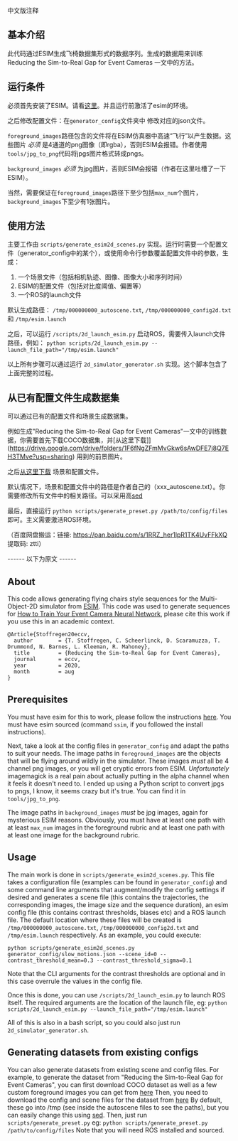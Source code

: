 中文版注释

## 基本介绍

此代码通过ESIM生成飞椅数据集形式的数据序列。生成的数据用来训练 Reducing the Sim-to-Real Gap for Event Cameras 一文中的方法。

## 运行条件

必须首先安装了ESIM。请看[这里](https://github.com/uzh-rpg/rpg_esim/wiki/Installation)。并且运行前激活了esim的环境。

之后修改配置文件：在`generator_config`文件夹中 修改对应的json文件。

`foreground_images`路径包含的文件将在ESIM仿真器中高速“飞行”以产生数据。这些图片 _必须_ 是4通道的png图像（即rgba），否则ESIM会报错。作者使用`tools/jpg_to_png`代码将jpgs图片格式转成pngs。

`background_images` _必须_ 为jpg图片，否则ESIM会报错（作者在这里吐槽了一下ESIM）。

当然，需要保证在`foreground_images`路径下至少包括`max_num`个图片，`background_images`下至少有1张图片。


## 使用方法

主要工作由 `scripts/generate_esim2d_scenes.py` 实现。运行时需要一个配置文件（generator_config中的某个），或使用命令行参数覆盖配置文件中的参数，生成：
  1. 一个场景文件（包括相机轨迹、图像、图像大小和序列时间）
  2. ESIM的配置文件（包括对比度阈值、偏置等）
  3. 一个ROS的launch文件

默认生成路径： `/tmp/000000000_autoscene.txt`, `/tmp/000000000_config2d.txt` 和 `/tmp/esim.launch` 

之后，可以运行 `/scripts/2d_launch_esim.py` 启动ROS，需要传入launch文件路径，例如：
```python scripts/2d_launch_esim.py --launch_file_path="/tmp/esim.launch"```

以上所有步骤可以通过运行 `2d_simulator_generator.sh` 实现。这个脚本包含了上面完整的过程。


## 从已有配置文件生成数据集

可以通过已有的配置文件和场景生成数据集。

例如生成"Reducing the Sim-to-Real Gap for Event Cameras"一文中的训练数据，你需要首先下载COCO数据集，并[从这里下载]](https://drive.google.com/drive/folders/1F6fNgZFmMvGkw6sAwDFE7j8Q7EH3TMve?usp=sharing) 用到的前景图片。

之后[从这里下载](https://drive.google.com/drive/folders/1ILoFnR5BHR17F0VGEzR0JIBfisw1nkc4?usp=sharing) 场景和配置文件。

默认情况下，场景和配置文件中的路径是作者自己的（xxx_autoscene.txt）。你需要修改所有文件中的相关路径。可以采用高[sed](https://stackoverflow.com/questions/11392478/how-to-replace-a-string-in-multiple-files-in-linux-command-line)

最后，直接运行 ```python scripts/generate_preset.py /path/to/config/files``` 即可。主义需要激活ROS环境。

（百度网盘搬运：链接: https://pan.baidu.com/s/1RRZ_her1lpR1TK4UvFFkXQ 提取码: ztti）



------   以下为原文   ------


## About
This code allows generating flying chairs style sequences for the Multi-Object-2D simulator from [ESIM](https://github.com/uzh-rpg/rpg_esim). This code was used to generate sequences for [How to Train Your Event Camera Neural Network](https://timostoff.github.io/20ecnn), please cite this work if you use this in an academic context.
```
@Article{Stoffregen20eccv,
  author        = {T. Stoffregen, C. Scheerlinck, D. Scaramuzza, T. Drummond, N. Barnes, L. Kleeman, R. Mahoney},
  title         = {Reducing the Sim-to-Real Gap for Event Cameras},
  journal       = eccv,
  year          = 2020,
  month         = aug
}
```

## Prerequisites
You must have esim for this to work, please follow the instructions [here](https://github.com/uzh-rpg/rpg_esim/wiki/Installation). You must have esim sourced (command `ssim`, if you followed the install instructions).

Next, take a look at the config files in `generator_config` and adapt the paths to suit your needs. The image paths in `foreground_images` are the objects that will be flying around wildly in the simulator. These images _must_ all be 4 channel png images, or you will get cryptic errors from ESIM. _Unfortunately_ imagemagick is a real pain about actually putting in the alpha channel when it feels it doesn't need to. I ended up using a Python script to convert jpgs to pngs, I know, it seems crazy but it's true. You can find it in `tools/jpg_to_png`. 

The image paths in `background_images` _must_ be jpg images, again for mysterious ESIM reasons. Obviously, you must have at least one path with at least `max_num` images in the foreground rubric and at least one path with at least one image for the background rubric.

## Usage
The main work is done in `scripts/generate_esim2d_scenes.py`. This file takes a configuration file (examples can be found in `generator_config`) and some command line arguments that augment/modify the config settings if desired and generates a scene file (this contains the trajectories, the corresponding images, the image size and the sequence duration), an esim config file (this contains contrast thresholds, biases etc) and a ROS launch file.
The default location where these files will be created is `/tmp/000000000_autoscene.txt`, `/tmp/000000000_config2d.txt` and `/tmp/esim.launch` respectively. As an example, you could execute:
```
python scripts/generate_esim2d_scenes.py generator_config/slow_motions.json --scene_id=0 --contrast_threshold_mean=0.3 --contrast_threshold_sigma=0.1
```
Note that the CLI arguments for the contrast thresholds are optional and in this case overrule the values in the config file.

Once this is done, you can use `/scripts/2d_launch_esim.py` to launch ROS itself. The required arguments are the location of the launch file, eg: 
```python scripts/2d_launch_esim.py --launch_file_path="/tmp/esim.launch"```

All of this is also in a bash script, so you could also just run `2d_simulator_generator.sh`.


## Generating datasets from existing configs
You can also generate datasets from existing scene and config files.
For example, to generate the dataset from "Reducing the Sim-to-Real Gap for Event Cameras", you can first download COCO dataset as well as a few custom foreground images you can get from [here](https://drive.google.com/drive/folders/1F6fNgZFmMvGkw6sAwDFE7j8Q7EH3TMve?usp=sharing)
Then, you need to download the config and scene files for the dataset from [here](https://drive.google.com/drive/folders/1ILoFnR5BHR17F0VGEzR0JIBfisw1nkc4?usp=sharing)
By default, these go into /tmp (see inside the autoscene files to see the paths), but you can easily change this using [sed](https://stackoverflow.com/questions/11392478/how-to-replace-a-string-in-multiple-files-in-linux-command-line).
Then, just run `scripts/generate_preset.py` eg:
```python scripts/generate_preset.py /path/to/config/files```
Note that you will need ROS installed and sourced.
